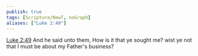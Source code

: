 ```yaml
---
publish: true
tags: [Scripture/NewT, noGraph]
aliases: ["Luke 2:49"]
---
```

[Luke 2:49](https://churchofjesuschrist.org/study/scriptures/nt/luke/2?lang=eng&id=p49#p49) And he said unto them, How is it that ye sought me? wist ye not that I must be about my Father's business?
